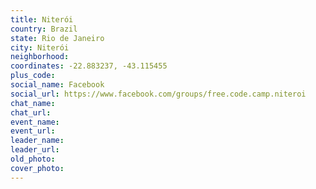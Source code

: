 ```yaml
---
title: Niterói
country: Brazil
state: Rio de Janeiro
city: Niterói
neighborhood: 
coordinates: -22.883237, -43.115455
plus_code:
social_name: Facebook
social_url: https://www.facebook.com/groups/free.code.camp.niteroi
chat_name:
chat_url:
event_name:
event_url:
leader_name:
leader_url:
old_photo: 
cover_photo:
---
```

